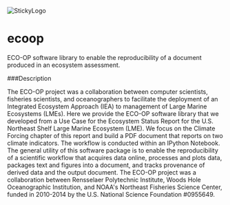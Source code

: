 

![StickyLogo](http://tw.rpi.edu/img_projects/ECOOP-logo.png)

ecoop
=====

ECO-OP software library to enable the reproducibility of a document produced in an ecosystem assessment.


###Description

The ECO-OP project was a collaboration between computer scientists,  fisheries scientists, and oceanographers to facilitate the deployment of  an Integrated Ecosystem Approach (IEA) to management of Large Marine  Ecosystems (LMEs). Here we provide the ECO-OP software library that we  developed from a Use Case for the Ecosystem Status Report for the U.S.  Northeast Shelf Large Marine Ecosystem (LME). We focus on the Climate  Forcing chapter of this report and build a PDF document that reports on  two climate indicators. The workflow is conducted within an IPython  Notebook. The general utility of this software package is to enable the  reproducibility of a scientific workflow that acquires data online,  processes and plots data, packages text and figures into a document, and  tracks provenance of derived data and the output document. The ECO-OP  project was a collaboration between Rensselaer Polytechnic  Institute, Woods Hole Oceanographic Institution, and NOAA's Northeast  Fisheries Science Center, funded in 2010-2014 by the U.S. National Science Foundation #0955649.


